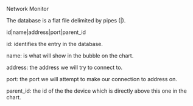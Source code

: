 Network Monitor

The database is a flat file delimited by pipes (|).

id|name|address|port|parent_id

id: identifies the entry in the database.

name: is what will show in the bubble on the chart.

address: the address we will try to connect to.

port: the port we will attempt to make our connection to address on.

parent_id: the id of the the device which is directly above this one in the chart.
